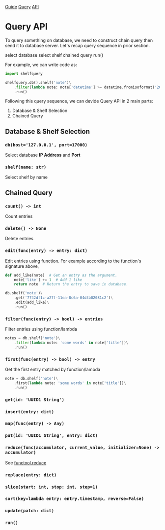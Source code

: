 <el-path>
    <a href="/shelfdb/guide/">Guide</a>
    <a href="/shelfdb/guide/query/">Query</a>
    <a href="/shelfdb/guide/query/api.html">API</a>
</el-path>

<h1 class="title">Query API</h1>

To query something on database, we need to construct chain query then send it
to database server.
Let's recap query sequence in prior section.

<p el="query-sequence">
    <bits-tag>select database</bits-tag>
    <bits-icon theme="adwaita" name="go-next"></bits-icon>
    <bits-tag>select shelf</bits-tag>
    <bits-icon theme="adwaita" name="go-next"></bits-icon>
    <bits-tag>chained query</bits-tag>
    <bits-icon theme="adwaita" name="go-next"></bits-icon>
    <bits-tag>run()</bits-tag>
</p>

For example, we can write code as:
```python
import shelfquery

shelfquery.db().shelf('note')\
    .filter(lambda note: note['datetime'] >= datetime.fromisoformat('2020-01-01'))\
    .run()
```

Following this query sequence, we can devide Query API in 2 main parts:
1. Database & Shelf Selection
2. Chained Query

## Database & Shelf Selection

### `db(host='127.0.0.1', port=17000)`
Select database **IP Address** and **Port**

### `shelf(name: str)`
Select shelf by name

## Chained Query

### `count() -> int`
Count entries

### `delete() -> None`
Delete entries

### `edit(func(entry) -> entry: dict)`
Edit entries using function.
For example according to the function's signature above,

```python
def add_like(note)  # Get an entry as the argument.
    note['like'] += 1  # Add 1 like
    return note  # Return the entry to save in database.

db.shelf('note')\
    .get('7742df1c-a27f-11ea-8c6a-04d3b02081c2')\
    .edit(add_like)\
    .run()
```

### `filter(func(entry) -> bool) -> entries`
Filter entries using function/lambda

```python
notes = db.shelf('note')\
    .filter(lambda note: 'some words' in note['title'])\
    .run()
```

### `first(func(entry) -> bool) -> entry`
Get the first entry matched by function/lambda

```python
note = db.shelf('note')\
    .first(lambda note: 'some words' in note['title'])\
    .run()
```

### `get(id: 'UUID1 String')`

### `insert(entry: dict)`

### `map(func(entry) -> Any)`

### `put(id: 'UUID1 String', entry: dict)`

### `reduce(func(accumulator, current_value, initializer=None) -> accumulator)`

See [<bits-tag>functool.reduce</bits-tag>](https://docs.python.org/3/library/functools.html#functools.reduce)

### `replace(entry: dict)`

### `slice(start: int, stop: int, step=1)`

### `sort(key=lambda entry: entry.timestamp, reverse=False)`

### `update(patch: dict)`

### `run()`